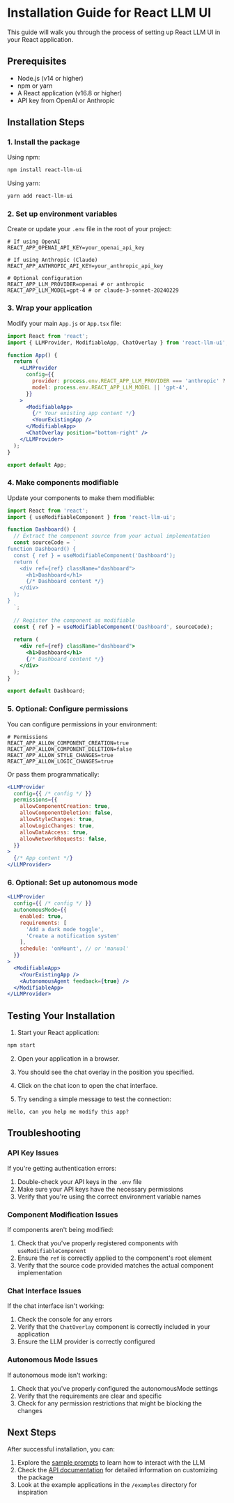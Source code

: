 # Installation Guide for React LLM UI

This guide will walk you through the process of setting up React LLM UI in your React application.

## Prerequisites

- Node.js (v14 or higher)
- npm or yarn
- A React application (v16.8 or higher)
- API key from OpenAI or Anthropic

## Installation Steps

### 1. Install the package

Using npm:
```bash
npm install react-llm-ui
```

Using yarn:
```bash
yarn add react-llm-ui
```

### 2. Set up environment variables

Create or update your `.env` file in the root of your project:

```
# If using OpenAI
REACT_APP_OPENAI_API_KEY=your_openai_api_key

# If using Anthropic (Claude)
REACT_APP_ANTHROPIC_API_KEY=your_anthropic_api_key

# Optional configuration
REACT_APP_LLM_PROVIDER=openai # or anthropic
REACT_APP_LLM_MODEL=gpt-4 # or claude-3-sonnet-20240229
```

### 3. Wrap your application

Modify your main `App.js` or `App.tsx` file:

```jsx
import React from 'react';
import { LLMProvider, ModifiableApp, ChatOverlay } from 'react-llm-ui';

function App() {
  return (
    <LLMProvider
      config={{
        provider: process.env.REACT_APP_LLM_PROVIDER === 'anthropic' ? 'anthropic' : 'openai',
        model: process.env.REACT_APP_LLM_MODEL || 'gpt-4',
      }}
    >
      <ModifiableApp>
        {/* Your existing app content */}
        <YourExistingApp />
      </ModifiableApp>
      <ChatOverlay position="bottom-right" />
    </LLMProvider>
  );
}

export default App;
```

### 4. Make components modifiable

Update your components to make them modifiable:

```jsx
import React from 'react';
import { useModifiableComponent } from 'react-llm-ui';

function Dashboard() {
  // Extract the component source from your actual implementation
  const sourceCode = `
function Dashboard() {
  const { ref } = useModifiableComponent('Dashboard');
  return (
    <div ref={ref} className="dashboard">
      <h1>Dashboard</h1>
      {/* Dashboard content */}
    </div>
  );
}
  `;
  
  // Register the component as modifiable
  const { ref } = useModifiableComponent('Dashboard', sourceCode);
  
  return (
    <div ref={ref} className="dashboard">
      <h1>Dashboard</h1>
      {/* Dashboard content */}
    </div>
  );
}

export default Dashboard;
```

### 5. Optional: Configure permissions

You can configure permissions in your environment:

```
# Permissions
REACT_APP_ALLOW_COMPONENT_CREATION=true
REACT_APP_ALLOW_COMPONENT_DELETION=false
REACT_APP_ALLOW_STYLE_CHANGES=true
REACT_APP_ALLOW_LOGIC_CHANGES=true
```

Or pass them programmatically:

```jsx
<LLMProvider
  config={{ /* config */ }}
  permissions={{
    allowComponentCreation: true,
    allowComponentDeletion: false,
    allowStyleChanges: true,
    allowLogicChanges: true,
    allowDataAccess: true,
    allowNetworkRequests: false,
  }}
>
  {/* App content */}
</LLMProvider>
```

### 6. Optional: Set up autonomous mode

```jsx
<LLMProvider
  config={{ /* config */ }}
  autonomousMode={{
    enabled: true,
    requirements: [
      'Add a dark mode toggle',
      'Create a notification system'
    ],
    schedule: 'onMount', // or 'manual'
  }}
>
  <ModifiableApp>
    <YourExistingApp />
    <AutonomousAgent feedback={true} />
  </ModifiableApp>
</LLMProvider>
```

## Testing Your Installation

1. Start your React application:
```bash
npm start
```

2. Open your application in a browser.

3. You should see the chat overlay in the position you specified.

4. Click on the chat icon to open the chat interface.

5. Try sending a simple message to test the connection:
```
Hello, can you help me modify this app?
```

## Troubleshooting

### API Key Issues

If you're getting authentication errors:

1. Double-check your API keys in the `.env` file
2. Make sure your API keys have the necessary permissions
3. Verify that you're using the correct environment variable names

### Component Modification Issues

If components aren't being modified:

1. Check that you've properly registered components with `useModifiableComponent`
2. Ensure the `ref` is correctly applied to the component's root element
3. Verify that the source code provided matches the actual component implementation

### Chat Interface Issues

If the chat interface isn't working:

1. Check the console for any errors
2. Verify that the `ChatOverlay` component is correctly included in your application
3. Ensure the LLM provider is correctly configured

### Autonomous Mode Issues

If autonomous mode isn't working:

1. Check that you've properly configured the autonomousMode settings
2. Verify that the requirements are clear and specific
3. Check for any permission restrictions that might be blocking the changes

## Next Steps

After successful installation, you can:

1. Explore the [sample prompts](./SAMPLE_PROMPTS.md) to learn how to interact with the LLM
2. Check the [API documentation](./API.md) for detailed information on customizing the package
3. Look at the example applications in the `/examples` directory for inspiration
